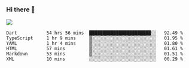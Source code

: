 ### Hi there 👋

<!--
**guozhigq/guozhigq** is a ✨ _special_ ✨ repository because its `README.md` (this file) appears on your GitHub profile.

Here are some ideas to get you started:

- 🔭 I’m currently working on ...
- 🌱 I’m currently learning ...
- 👯 I’m looking to collaborate on ...
- 🤔 I’m looking for help with ...
- 💬 Ask me about ...
- 📫 How to reach me: ...
- 😄 Pronouns: ...
- ⚡ Fun fact: ...
-->
![](https://github-readme-stats.vercel.app/api?username=guozhigq&show_icons=true)
<!--START_SECTION:waka-->

```text
Dart           54 hrs 56 mins  ███████████████████████░░   92.49 %
TypeScript     1 hr 9 mins     ▒░░░░░░░░░░░░░░░░░░░░░░░░   01.95 %
YAML           1 hr 4 mins     ▒░░░░░░░░░░░░░░░░░░░░░░░░   01.80 %
HTML           57 mins         ▒░░░░░░░░░░░░░░░░░░░░░░░░   01.61 %
Markdown       53 mins         ▒░░░░░░░░░░░░░░░░░░░░░░░░   01.51 %
XML            10 mins         ░░░░░░░░░░░░░░░░░░░░░░░░░   00.29 %
```

<!--END_SECTION:waka-->
